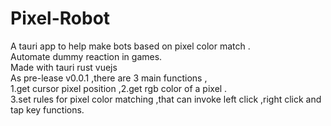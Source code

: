 # Pixel-Robot
A tauri app to help make bots based on pixel color match .<br/>
Automate dummy reaction in games.<br/>
Made with tauri rust vuejs<br/>
As pre-lease v0.0.1 ,there are 3 main functions ,<br/>
1.get cursor pixel position ,2.get rgb color of a pixel .<br/>
3.set rules for pixel color matching ,that can invoke left click ,right click and tap key functions.<br/>
